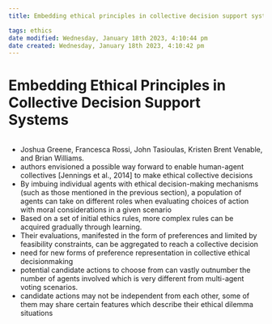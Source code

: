 ```yaml
---
title: Embedding ethical principles in collective decision support systems

tags: ethics 
date modified: Wednesday, January 18th 2023, 4:10:44 pm
date created: Wednesday, January 18th 2023, 4:10:42 pm
---
```


# Embedding Ethical Principles in Collective Decision Support Systems
```toc
```

- Joshua Greene, Francesca Rossi, John Tasioulas, Kristen Brent Venable, and Brian Williams.
- authors envisioned a possible way forward to enable human-agent collectives [Jennings et al., 2014] to make ethical collective decisions
- By imbuing individual agents with ethical decision-making mechanisms (such as those mentioned in the previous section), a population of agents can take on different roles when evaluating choices of action with moral considerations in a given scenario
- Based on a set of initial ethics rules, more complex rules can be acquired gradually through learning.
- Their evaluations, manifested in the form of preferences and limited by feasibility constraints, can be aggregated to reach a collective decision
- need for new forms of preference representation in collective ethical decisionmaking
- potential candidate actions to choose from can vastly outnumber the number of agents involved which is very different from multi-agent voting scenarios.
- candidate actions may not be independent from each other, some of them may share certain features which describe their ethical dilemma situations



